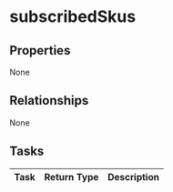 # subscribedSkus



## Properties
None

## Relationships
None


## Tasks

| Task		   | Return Type	|Description|
|:---------------|:--------|:----------|
